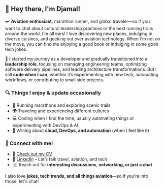 ## 👋 Hey there, I'm Djamal!

🛩️ **Aviation enthusiast**, marathon runner, and global traveler—so if you want to chat about cultural leadership practices or the best running trails around the world, I’m all ears! I love discovering new places, indulging in diverse cuisines, and geeking out over aviation technology. When I'm not on the move, you can find me enjoying a good book or indulging in some good tech jokes.

🚀 I started my journey as a developer and gradually transitioned into a **leadership role**, focusing on managing engineering teams, optimizing software delivery pipelines, and leading architecture transformations. But I still **code when I can**, whether it’s experimenting with new tech, automating workflows, or contributing to small side projects.

### 🔍 **Things I enjoy & update occasionally**
- 🏃 Running marathons and exploring scenic trails  
- 🌍 Traveling and experiencing different cultures  
- 💻 Coding when I find the time, usually automating things or experimenting with DevOps & AI  
- 📂 Writing about **cloud, DevOps, and automation** (when I feel like it)  

### 📢 **Connect with me!**
- 💼 [Check out my CV](https://douikene.github.io/)  
- 🏢 [LinkedIn](https://www.linkedin.com/in/douikene/) – Let’s talk travel, aviation, and tech  
- ✉️ Reach out for **interesting discussions, networking, or just a chat**  

I also love **jokes, tech trends, and all things aviation**—so if you're into those, let's chat!  
